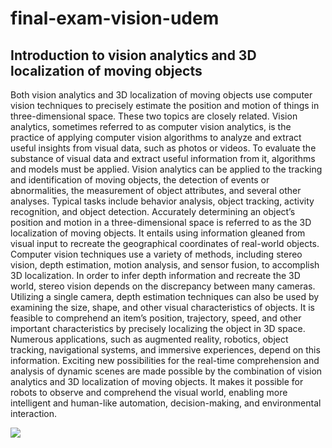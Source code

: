 # final-exam-vision-udem

## Introduction to vision analytics and 3D localization of moving objects
Both vision analytics and 3D localization of moving objects use computer vision techniques to precisely estimate the position and motion of things in three-dimensional space. These two topics are closely related. Vision analytics, sometimes referred to as computer vision analytics, is the practice of applying computer vision algorithms to analyze and extract useful insights from visual data, such as photos or videos. 
To evaluate the substance of visual data and extract useful information from it, algorithms and models must be applied. Vision analytics can be applied to the tracking and identification of moving objects, the detection of events or abnormalities, the measurement of object attributes, and several other analyses. Typical tasks include behavior analysis, object tracking, activity recognition, and object detection. Accurately determining an object’s position and motion in a three-dimensional space is referred to as the 3D localization of moving objects. It entails using information gleaned from visual input to recreate the geographical coordinates of real-world objects. Computer vision techniques use a variety of methods, including stereo vision, depth estimation, motion analysis, and sensor fusion, to accomplish 3D localization. 
In order to infer depth information and recreate the 3D world, stereo vision depends on the discrepancy between many cameras. Utilizing a single camera, depth estimation techniques can also be used by examining the size, shape, and other visual characteristics of objects. It is feasible to comprehend an item’s position, trajectory, speed, and other important characteristics by precisely localizing the object in 3D space. Numerous applications, such as augmented reality, robotics, object tracking, navigational systems, and immersive experiences, depend on this information. 
Exciting new possibilities for the real-time comprehension and analysis of dynamic scenes are made possible by the combination of vision analytics and 3D localization of moving objects. It makes it possible for robots to observe and comprehend the visual world, enabling more intelligent and human-like automation, decision-making, and environmental interaction.

<img src="[images/applications.png](https://github.com/juliomtz00/final-exam-vision-udem/blob/7111cc6333c715a314cc960c0bb406f3124b1192/images/applications.png)https://github.com/juliomtz00/final-exam-vision-udem/blob/7111cc6333c715a314cc960c0bb406f3124b1192/images/applications.png">
